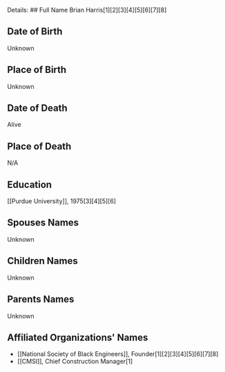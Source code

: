 Details: ## Full Name
Brian Harris[1][2][3][4][5][6][7][8]

## Date of Birth
Unknown

## Place of Birth
Unknown

## Date of Death
Alive

## Place of Death
N/A

## Education
[[Purdue University]], 1975[3][4][5][6]

## Spouses Names
Unknown

## Children Names
Unknown

## Parents Names
Unknown

## Affiliated Organizations' Names
- [[National Society of Black Engineers]], Founder[1][2][3][4][5][6][7][8]
- [[CMSI]], Chief Construction Manager[1]

